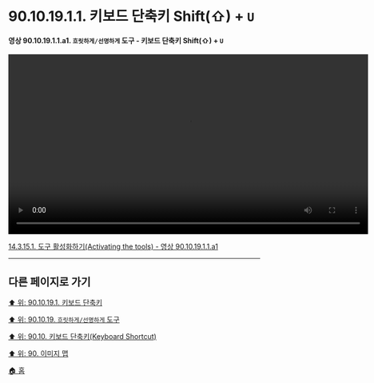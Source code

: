 # 90.10.19.1.1. 키보드 단축키 Shift(⇧) + `U`

<a id="90-10-19-01-01-a1"></a>

#### 영상 90.10.19.1.1.a1. `흐릿하게/선명하게` 도구 - 키보드 단축키 Shift(⇧) + `U`
<video controls="controls" width="720" src="https://github.com/wonder13662/gimp/assets/15767104/20e998b1-7ae1-4c63-8d9b-c73df75fab5c"></video>

[14.3.15.1. 도구 활성화하기(Activating the tools) - 영상 90.10.19.1.1.a1](./14-03-15-01-activating_the_tool.md#90-10-19-01-01-a1)

***

## 다른 페이지로 가기

[⬆️ 위: 90.10.19.1. 키보드 단축키](./90-10-19-01-00-keyboard_shortcut.md)

[⬆️ 위: 90.10.19. `흐릿하게/선명하게` 도구](./90-10-19-00-perspective_clone.md)

[⬆️ 위: 90.10. 키보드 단축키(Keyboard Shortcut)](./90-10-00-keyboard_shortcut.md)

[⬆️ 위: 90. 이미지 맵](./90-00-image-map.md)

[🏠 홈](./00-home.md)